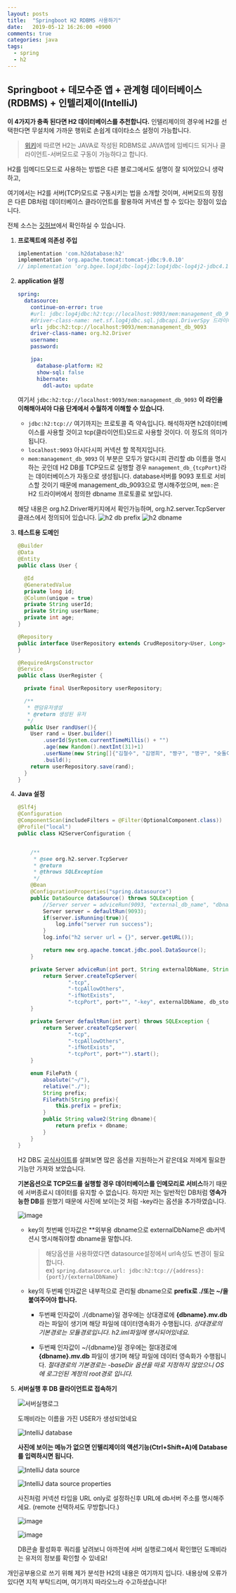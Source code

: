 ```yaml
---
layout: posts
title:  "Springboot H2 RDBMS 사용하기"
date:   2019-05-12 16:26:00 +0900
comments: true
categories: java
tags:
  - spring
  - h2
---
```


## Springboot + 데모수준 앱 + 관계형 데이터베이스(RDBMS) + 인텔리제이(IntelliJ)
**이 4가지가 충족 된다면 H2 데이터베이스를 추천합니다.**
인텔리제이의 경우에 H2를 선택한다면 무설치에 가까운 행위로 손쉽게 데이타소스 설정이 가능합니다.

> [위키][h2]에 따르면 H2는 JAVA로 작성된 RDBMS로 JAVA앱에 임베디드 되거나 클라이언트-서버모드로 구동이 가능하다고 합니다.

H2를 임메디드모드로 사용하는 방법은 다른 블로그에서도 설명이 잘 되어있으니 생략하고,

여기에서는 H2를 서버(TCP)모드로 구동시키는 법을 소개할 것이며, 서버모드의 장점은 다른 DB처럼 데이터베이스 클라이언트를 활용하여 커넥션 할 수 있다는 장점이 있습니다.

전체 소스는 [깃허브][git]에서 확인하실 수 있습니다.

1. **프로젝트에 의존성 주입**

    ``` groovy
    implementation 'com.h2database:h2'
    implementation 'org.apache.tomcat:tomcat-jdbc:9.0.10'
    // implementation 'org.bgee.log4jdbc-log4j2:log4jdbc-log4j2-jdbc4.1:1.16' 드라이버스파이
    ```

1. **application 설정**

    ``` yml
    spring:
      datasource:
        continue-on-error: true
        #url: jdbc:log4jdbc:h2:tcp://localhost:9093/mem:management_db_9093 드라이버스파이 적용할 경우 사용
        #driver-class-name: net.sf.log4jdbc.sql.jdbcapi.DriverSpy 드라이버스파이 적용할 경우 사용
        url: jdbc:h2:tcp://localhost:9093/mem:management_db_9093
        driver-class-name: org.h2.Driver
        username:
        password:

        jpa:
          database-platform: H2
          show-sql: false
          hibernate:
            ddl-auto: update
    ```

    여기서 `jdbc:h2:tcp://localhost:9093/mem:management_db_9093` **이 라인을 이해해야셔야 다음 단계에서 수월하게 이해할 수 있습니다.**
    - `jdbc:h2:tcp://` 여기까지는 프로토콜 즉 약속입니다. 해석하자면 h2데이터베이스를 사용할 것이고 tcp(클라이언트)모드로 사용할 것이다. 이 정도의 의미가 됩니다.
    - `localhost:9093` 아시다시피 커넥션 할 목적지입니다.
    - `mem:management_db_9093` 이 부분은 모두가 알다시피 관리할 db 이름을 명시하는 곳인데 H2 DB를 TCP모드로 실행할 경우 `management_db_{tcpPort}`라는 데이터베이스가 자동으로 생성됩니다. database서버를 9093 포트로 서비스할 것이기 때문에 management_db_9093으로 명시해주었으며, `mem:`은 H2 드라이버에서 정의한 dbname 프로토콜로 보입니다.

    해당 내용은 org.h2.Driver패키지에서 확인가능하며, org.h2.server.TcpServer 클래스에서 정의되어 있습니다.
    ![h2 db prefix](https://user-images.githubusercontent.com/25237661/57580201-a2d76700-74e1-11e9-8914-cc7d81b65c22.png)
    ![h2 dbname](https://user-images.githubusercontent.com/25237661/57580223-f47ff180-74e1-11e9-86c0-29251e4517a9.png)





1. **테스트용 도메인**
    ``` Java
    @Builder
    @Data
    @Entity
    public class User {

      @Id
      @GeneratedValue
      private long id;
      @Column(unique = true)
      private String userId;
      private String userName;
      private int age;
    }

    @Repository
    public interface UserRepository extends CrudRepository<User, Long> {
    }

    @RequiredArgsConstructor
    @Service
    public class UserRegister {

      private final UserRepository userRepository;

      /**
       * 랜덤유저생성
       * @return 생성된 유저
       */
      public User randUser(){
        User rand = User.builder()
            .userId(System.currentTimeMillis() + "")
            .age(new Random().nextInt(31)+1)
            .userName(new String[]{"김철수", "김영희", "짱구", "맹구", "슛돌이", "도꺠비", "김삿갓"}[new Random().nextInt(7)])
            .build();
        return userRepository.save(rand);
      }
    }
    ```

1. **Java 설정**
    ``` Java
    @Slf4j
    @Configuration
    @ComponentScan(includeFilters = @Filter(OptionalComponent.class))
    @Profile("local")
    public class H2ServerConfiguration {


    	/**
    	 * @see org.h2.server.TcpServer
    	 * @return
    	 * @throws SQLException
    	 */
    	@Bean
    	@ConfigurationProperties("spring.datasource")
    	public DataSource dataSource() throws SQLException {
    		//Server server = adviceRun(9093, "external_db_name", "dbname", FilePath.absolute);
    		Server server = defaultRun(9093);
    		if(server.isRunning(true)){
    			log.info("server run success");
    		}
    		log.info("h2 server url = {}", server.getURL());

    		return new org.apache.tomcat.jdbc.pool.DataSource();
    	}

    	private Server adviceRun(int port, String externalDbName, String dbname, FilePath db_store) throws SQLException {
    		return Server.createTcpServer(
    				"-tcp",
    				"-tcpAllowOthers",
    				"-ifNotExists",
    				"-tcpPort", port+"", "-key", externalDbName, db_store.value2(dbname)).start();
    	}

    	private Server defaultRun(int port) throws SQLException {
    		return Server.createTcpServer(
    				"-tcp",
    				"-tcpAllowOthers",
    				"-ifNotExists",
    				"-tcpPort", port+"").start();
    	}

    	enum FilePath {
    		absolute("~/"),
    		relative("./");
    		String prefix;
    		FilePath(String prefix){
    			this.prefix = prefix;
    		}
    		public String value2(String dbname){
    			return prefix + dbname;
    		}
    	}
    }
    ```

    H2 DB도 [공식사이트][h2_official]를 살펴보면 많은 옵션을 지원하는거 같은데요 저에게 필요한 기능만 가져와 보았습니다.

    **기본옵션으로 TCP모드를 실행할 경우 데이터베이스를 인메모리로 서비스**하기 때문에 서버종료시 데이터를 유지할 수 없습니다. 하지만 저는 일반적인 DB처럼 **영속가능한 DB**를 원했기 때문에 사진에 보이는것 처럼 -key라는 옵션을 추가하였습니다.

    ![image](https://user-images.githubusercontent.com/25237661/57582566-3ec49b00-7501-11e9-81ab-37c7a0ac64aa.png)

    - key의 첫번째 인자값은 **외부용 dbname으로 externalDbName은 db커넥션시 명시해줘야할 dbname을 말합니다.
      > 해당옵션을 사용하였다면 datasource설정에서 url속성도 변경이 필요합니다.<br>
      ex) `spring.datasource.url: jdbc:h2:tcp://{address}:{port}/{externalDbName}`

    - key의 두번째 인자값은 내부적으로 관리될 dbname으로 **prefix로 ./또는 ~/을 붙여주어야 합니다.**

      - 두번째 인자값이 ./{dbname}일 경우에는 상대경로에 **{dbname}.mv.db**라는 파일이 생기며 해당 파일에 데이터영속화가 수행됩니다.
      *상대경로의 기본경로는 모듈경로입니다. h2.iml파일에 명시되어있네요.*

      - 두번째 인자값이 ~/{dbname}일 경우에는 절대경로에 **{dbname}.mv.db** 파일이 생기며 해당 파일에 데이터 영속화가 수행됩니다.
      *절대경로의 기본경로는 -baseDir 옵션을 따로 지정하지 않았으니 OS에 로그인된 계정의 root경로 입니다.*

1. **서버실행 후 DB 클라이언트로 접속하기**

    ![서버실행로그](https://user-images.githubusercontent.com/25237661/57582905-995ff600-7505-11e9-97f5-6cba6d0091e7.png)

    도깨비라는 이름을 가진 USER가 생성되었네요

    ![IntelliJ database](https://user-images.githubusercontent.com/25237661/57582949-1f7c3c80-7506-11e9-940e-7c694cdfd71d.png)

    **사진에 보이는 메뉴가 없으면 인텔리제이의 액션기능(Ctrl+Shift+A)에 Database를 입력하시면 됩니다.**

    ![IntelliJ data source](https://user-images.githubusercontent.com/25237661/57583012-19d32680-7507-11e9-85ab-47fb93aaf411.png)

    ![IntelliJ data source properties](https://user-images.githubusercontent.com/25237661/57583047-759daf80-7507-11e9-82b8-31e0a09eaea1.png)

    사진처럼 커넥션 타입을 URL only로 설정하신후 URL에 db서버 주소를 명시해주세요. (remote 선택하셔도 무방합니다.)

    ![image](https://user-images.githubusercontent.com/25237661/57583099-06748b00-7508-11e9-9ada-15794a04f686.png)

    ![image](https://user-images.githubusercontent.com/25237661/57583103-0eccc600-7508-11e9-91b3-720b62a3ad19.png)

    DB콘솔 활성화후 쿼리를 날려보니 아까전에 서버 실행로그에서 확인했던 도깨비라는 유저의 정보를 확인할 수 있네요!

개인공부용으로 쓰기 위해 제가 분석한 H2의 내용은 여기까지 입니다. 내용상에 오류가 있다면 지적 부탁드리며, 여기까지 따라오느라 수고하셨습니다!



[h2]:https://ko.wikipedia.org/wiki/H2 "위키로 이동"
[git]:https://github.com/JeHuiPark/spring-study/tree/master/h2 "깃허브로 이동"
[h2_official]:http://www.h2database.com/html/advanced.html "h2 공식사이트로 이동"
